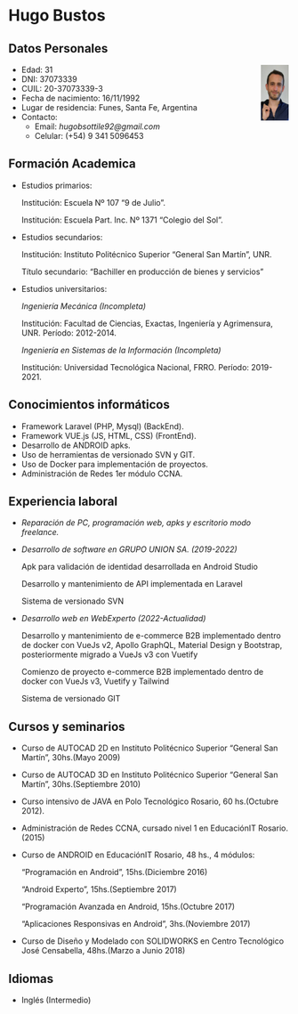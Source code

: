 # Hugo Bustos

## Datos Personales

<img id="profile" alt="profile" style="float: right;" src="src/img/profile.png" width="10%" height="10%" />

- Edad: 31
- DNI: 37073339
- CUIL: 20-37073339-3
- Fecha de nacimiento: 16/11/1992
- Lugar de residencia: Funes, Santa Fe, Argentina
- Contacto:
  - Email: _hugobsottile92@gmail.com_
  - Celular: (+54) 9 341 5096453

## Formación Academica

- Estudios primarios:

  Institución: Escuela Nº 107 “9 de Julio”.

  Institución: Escuela Part. Inc. Nº 1371 “Colegio del Sol”.

- Estudios secundarios:

  Institución: Instituto Politécnico Superior “General San Martín”, UNR.

  Título secundario: “Bachiller en producción de bienes y servicios”

- Estudios universitarios:

  _Ingeniería Mecánica (Incompleta)_

  Institución: Facultad de Ciencias, Exactas, Ingeniería y Agrimensura, UNR. Período: 2012-2014.

  _Ingeniería en Sistemas de la Información (Incompleta)_

  Institución: Universidad Tecnológica Nacional, FRRO. Período: 2019-2021.

## Conocimientos informáticos

- Framework Laravel (PHP, Mysql) (BackEnd).
- Framework VUE.js (JS, HTML, CSS) (FrontEnd).
- Desarrollo de ANDROID apks.
- Uso de herramientas de versionado SVN y GIT.
- Uso de Docker para implementación de proyectos.
- Administración de Redes 1er módulo CCNA.

## Experiencia laboral

- _Reparación de PC, programación web, apks y escritorio modo freelance._
- _Desarrollo de software en GRUPO UNION SA. (2019-2022)_

  Apk para validación de identidad desarrollada en Android Studio

  Desarrollo y mantenimiento de API implementada en Laravel

  Sistema de versionado SVN

- _Desarrollo web en WebExperto (2022-Actualidad)_

  Desarrollo y mantenimiento de e-commerce B2B implementado dentro de docker con VueJs v2, Apollo GraphQL,
  Material Design y Bootstrap, posteriormente migrado a VueJs v3 con Vuetify

  Comienzo de proyecto e-commerce B2B implementado dentro de docker con VueJs v3, Vuetify y Tailwind

  Sistema de versionado GIT

## Cursos y seminarios

- Curso de AUTOCAD 2D en Instituto Politécnico Superior “General San Martín”, 30hs.(Mayo 2009)
- Curso de AUTOCAD 3D en Instituto Politécnico Superior “General San Martín”, 30hs.(Septiembre 2010)
- Curso intensivo de JAVA en Polo Tecnológico Rosario, 60 hs.(Octubre 2012).
- Administración de Redes CCNA, cursado nivel 1 en EducaciónIT Rosario. (2015)
- Curso de ANDROID en EducaciónIT Rosario, 48 hs., 4 módulos:

  “Programación en Android”, 15hs.(Diciembre 2016)

  “Android Experto”, 15hs.(Septiembre 2017)

  “Programación Avanzada en Android, 15hs.(Octubre 2017)

  “Aplicaciones Responsivas en Android”, 3hs.(Noviembre 2017)

- Curso de Diseño y Modelado con SOLIDWORKS en Centro Tecnológico José Censabella, 48hs.(Marzo a Junio 2018)

## Idiomas

- Inglés (Intermedio)
